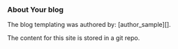 ### About Your blog

The blog templating was authored by: [author_sample][].

The content for this site is stored in a git repo.

[Drew Wu]: http://www.twitter.com/drewbiewubie
[node.js]: http://nodejs.org
[Wheat]: http://github.com/drewswu/badasscms
